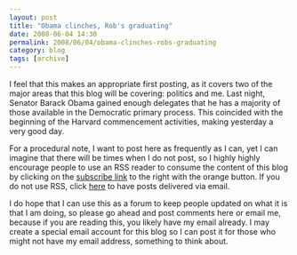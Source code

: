 ```yaml
---
layout: post
title: "Obama clinches, Rob's graduating"
date: 2008-06-04 14:30
permalink: 2008/06/04/obama-clinches-robs-graduating
category: blog
tags: [archive]
---
```

I feel that this makes an appropriate first posting, as it covers two of the major areas that this blog will be covering: politics and me.  Last night, Senator Barack Obama gained enough delegates that he has a majority of  those available in the Democratic primary process. This coincided with the beginning of the Harvard commencement activities, making yesterday a very good day.

For a procedural note, I want to post here as frequently as I can, yet I can imagine that there will be times when I do not post, so I highly highly encourage people to use an RSS reader to consume the content of this blog by clicking on the <a href="http://feeds.feedburner.com/BostonRob">subscribe link</a> to the right with the orange button.  If you do not use RSS, click <a href="http://www.feedburner.com/fb/a/emailverifySubmit?feedId=2066998&amp;amp;loc=en_US">here</a> to have posts delivered via email.

I do hope that I can use this as a forum to keep people updated on what it is that I am doing, so please go ahead and post comments here or email me, because if you are reading this, you likely have my email already.  I may create a special email account for this blog so I can post it for those who might not have my email address, something to think about.